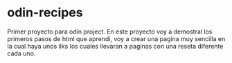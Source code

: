 # odin-recipes
Primer proyecto para odin project.
En este proyecto voy a demostral los primeros pasos de html que aprendi, voy a crear una pagina muy sencilla en la cual haya unos liks los cuales llevaran a paginas con una reseta diferente cada uno.
